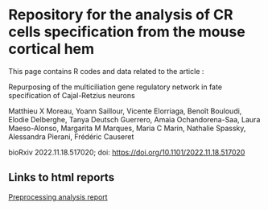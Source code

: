 # Repository for the analysis of CR cells specification from the mouse cortical hem

This page contains R codes and data related to the article :

Repurposing of the multiciliation gene regulatory network in fate specification of Cajal-Retzius neurons

Matthieu X Moreau, Yoann Saillour, Vicente Elorriaga, Benoît Bouloudi, Elodie Delberghe, Tanya Deutsch Guerrero, Amaia Ochandorena-Saa, Laura Maeso-Alonso, Margarita M Marques, Maria C Marin, Nathalie Spassky, Alessandra Pierani, Frédéric Causeret

bioRxiv 2022.11.18.517020; doi: https://doi.org/10.1101/2022.11.18.517020 


## Links to html reports
[Preprocessing analysis report](./Quality-Control/Quality_Control.html)
